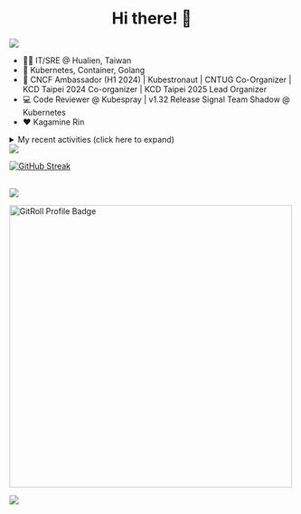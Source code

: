 <div align="center">
  <h1>Hi there! 👋</h1>
</div>

![](https://komarev.com/ghpvc/?username=tico88612&color=brightgreen&style=for-the-badge)

- 🧑‍💻 IT/SRE @ Hualien, Taiwan
- 🐳 Kubernetes, Container, Golang
- 🤝 CNCF Ambassador (H1 2024) | Kubestronaut | CNTUG Co-Organizer | KCD Taipei 2024 Co-organizer | KCD Taipei 2025 Lead Organizer
- 💻 Code Reviewer @ Kubespray | v1.32 Release Signal Team Shadow @ Kubernetes
- ❤️ Kagamine Rin

<details>
  <summary>My recent activities (click here to expand)</summary>

  #### 👷 Check out what I'm currently working on
  
  - [cloud-native-taiwan/i.kcd.taipei](https://github.com/cloud-native-taiwan/i.kcd.taipei) -  (2 days ago)
  - [kubernetes-sigs/kubespray](https://github.com/kubernetes-sigs/kubespray) - Deploy a Production Ready Kubernetes Cluster (1 week ago)
  - [kubernetes-sigs/cloud-provider-kind](https://github.com/kubernetes-sigs/cloud-provider-kind) - Cloud provider for KIND clusters (3 weeks ago)
  - [Homebrew/homebrew-core](https://github.com/Homebrew/homebrew-core) - 🍻 Default formulae for the missing package manager for macOS (or Linux) (1 month ago)
  - [cncf/k8s-conformance](https://github.com/cncf/k8s-conformance) - 🧪CNCF K8s Conformance Working Group (1 month ago)
  - [cloud-native-taiwan/kcd-taipei-2025](https://github.com/cloud-native-taiwan/kcd-taipei-2025) -  (1 month ago)
  - [scist-tw/wc_scoreboard](https://github.com/scist-tw/wc_scoreboard) -  (1 month ago)
  - [cloud-native-taiwan/Infra-Labs-Docs](https://github.com/cloud-native-taiwan/Infra-Labs-Docs) - Documentation for Cloud Native Taiwan Infra Labs (2 months ago)
  - [cncf/people](https://github.com/cncf/people) - Stores the data that will populate the various people listings on cncf.io (2 months ago)
  - [coredns/deployment](https://github.com/coredns/deployment) - Scripts, utilities, and examples for deploying CoreDNS. (4 months ago)

  #### 🌱 My latest projects
  
  - [tico88612/blog-comments](https://github.com/tico88612/blog-comments) - 
  - [tico88612/get-real-ip](https://github.com/tico88612/get-real-ip) - 
  - [tico88612/podman-monitor-workshop](https://github.com/tico88612/podman-monitor-workshop) - 
  - [tico88612/cicd-hexo-blog-pages](https://github.com/tico88612/cicd-hexo-blog-pages) - 以 Hexo Blog 撰寫 CI/CD Pipeline 網頁
  - [tico88612/cicd-hexo-blog-template](https://github.com/tico88612/cicd-hexo-blog-template) - 以 Hexo Blog 撰寫 CI/CD Pipeline 模板
  - [tico88612/butter-toast-cup-2023](https://github.com/tico88612/butter-toast-cup-2023) - 奶油吐司杯 2023 分數計算機
  - [tico88612/cms-docker](https://github.com/tico88612/cms-docker) - Contest Management System v1.5.dev0 Docker Version
  - [tico88612/network-security-final](https://github.com/tico88612/network-security-final) - 
  - [tico88612/docker-init.engineer](https://github.com/tico88612/docker-init.engineer) - 純靠北工程師 Docker 架設版
  - [tico88612/kantai-teachme.tw](https://github.com/tico88612/kantai-teachme.tw) - 

  #### 🔭 Latest releases I've contributed to
  
  - [meshery/meshery](https://github.com/meshery/meshery) ([v0.8.43](https://github.com/meshery/meshery/releases/tag/v0.8.43), 4 days ago) - Meshery, the cloud native manager
  - [metal3-io/cluster-api-provider-metal3](https://github.com/metal3-io/cluster-api-provider-metal3) ([v1.8.6](https://github.com/metal3-io/cluster-api-provider-metal3/releases/tag/v1.8.6), 5 days ago) - Metal³ integration with https://github.com/kubernetes-sigs/cluster-api
  - [kubearmor/kubearmor-client](https://github.com/kubearmor/kubearmor-client) ([v1.3.3](https://github.com/kubearmor/kubearmor-client/releases/tag/v1.3.3), 5 days ago) - KubeArmor cli tool aka kArmor :robot:
  - [etcd-io/etcd](https://github.com/etcd-io/etcd) ([v3.6.0-rc.1](https://github.com/etcd-io/etcd/releases/tag/v3.6.0-rc.1), 1 week ago) - Distributed reliable key-value store for the most critical data of a distributed system
  - [backstage/backstage](https://github.com/backstage/backstage) ([v1.37.0-next.0](https://github.com/backstage/backstage/releases/tag/v1.37.0-next.0), 1 week ago) - Backstage is an open framework for building developer portals
  - [metal3-io/ip-address-manager](https://github.com/metal3-io/ip-address-manager) ([v1.9.4](https://github.com/metal3-io/ip-address-manager/releases/tag/v1.9.4), 1 week ago) - IP address Manager for Cluster API Provider Metal3
  - [kubernetes-sigs/cloud-provider-kind](https://github.com/kubernetes-sigs/cloud-provider-kind) ([v0.6.0](https://github.com/kubernetes-sigs/cloud-provider-kind/releases/tag/v0.6.0), 1 week ago) - Cloud provider for KIND clusters
  - [jaegertracing/jaeger](https://github.com/jaegertracing/jaeger) ([v1.66.0](https://github.com/jaegertracing/jaeger/releases/tag/v1.66.0), 3 weeks ago) - CNCF Jaeger, a Distributed Tracing Platform
  - [jaegertracing/jaeger-ui](https://github.com/jaegertracing/jaeger-ui) ([v1.66.0](https://github.com/jaegertracing/jaeger-ui/releases/tag/v1.66.0), 3 weeks ago) - Web UI for Jaeger
  - [kubeflow/trainer](https://github.com/kubeflow/trainer) ([v1.9.0](https://github.com/kubeflow/trainer/releases/tag/v1.9.0), 1 month ago) - Distributed ML Training and Fine-Tuning on Kubernetes

  #### 🔨 My recent Pull Requests
  
  - [Fix: CRI-O default capabilities follow with the upstream](https://github.com/kubernetes-sigs/kubespray/pull/12018) on [kubernetes-sigs/kubespray](https://github.com/kubernetes-sigs/kubespray) (today)
  - [Update install description in README.md](https://github.com/kubernetes-sigs/cloud-provider-kind/pull/209) on [kubernetes-sigs/cloud-provider-kind](https://github.com/kubernetes-sigs/cloud-provider-kind) (3 weeks ago)
  - [cloud-provider-kind 0.5.0 (new formula)](https://github.com/Homebrew/homebrew-core/pull/206262) on [Homebrew/homebrew-core](https://github.com/Homebrew/homebrew-core) (1 month ago)
  - [[WIP] Bump Ansible to 10.7.0 &amp; Deprecate RHEL8-based tests](https://github.com/kubernetes-sigs/kubespray/pull/11924) on [kubernetes-sigs/kubespray](https://github.com/kubernetes-sigs/kubespray) (1 month ago)
  - [Conformance results for v1.31/kubespray](https://github.com/cncf/k8s-conformance/pull/3584) on [cncf/k8s-conformance](https://github.com/cncf/k8s-conformance) (1 month ago)
  - [Cleanup OWNERS files in each folders](https://github.com/kubernetes-sigs/kubespray/pull/11892) on [kubernetes-sigs/kubespray](https://github.com/kubernetes-sigs/kubespray) (1 month ago)
  - [Add `manual` option to the `external_cloud_provider` variable](https://github.com/kubernetes-sigs/kubespray/pull/11883) on [kubernetes-sigs/kubespray](https://github.com/kubernetes-sigs/kubespray) (1 month ago)
  - [Add Flatcar 4081 CI test](https://github.com/kubernetes-sigs/kubespray/pull/11868) on [kubernetes-sigs/kubespray](https://github.com/kubernetes-sigs/kubespray) (1 month ago)
  - [Add Python .gitignore](https://github.com/scist-tw/wc_scoreboard/pull/1) on [scist-tw/wc_scoreboard](https://github.com/scist-tw/wc_scoreboard) (1 month ago)
  - [Add Flatcar 4081.2.1 image to test-infra](https://github.com/kubernetes-sigs/kubespray/pull/11849) on [kubernetes-sigs/kubespray](https://github.com/kubernetes-sigs/kubespray) (2 months ago)

  #### ⭐ Recent Stars
  
  - [riccardoperra/codeimage](https://github.com/riccardoperra/codeimage) - A tool to beautify your code screenshots. Built with SolidJS and Fastify. (1 month ago)
  - [inspektor-gadget/inspektor-gadget](https://github.com/inspektor-gadget/inspektor-gadget) - Inspektor Gadget is a set of tools and framework for data collection and system inspection on Kubernetes clusters and Linux hosts using eBPF (3 months ago)
  - [charmbracelet/vhs](https://github.com/charmbracelet/vhs) - Your CLI home video recorder 📼 (3 months ago)
  - [knabben/stalker](https://github.com/knabben/stalker) - Stalk and Hunt Flake Testgrid Jobs  (4 months ago)
  - [ljcucc/mobai-alei](https://github.com/ljcucc/mobai-alei) - 膜拜阿雷的信眾有福了！現在到 mobai-alei.ljcu.cc 就可以產生膜拜貼圖！ (6 months ago)
  - [aome510/spotify-player](https://github.com/aome510/spotify-player) - A Spotify player in the terminal with full feature parity (7 months ago)
  - [nalexn/clean-architecture-swiftui](https://github.com/nalexn/clean-architecture-swiftui) - SwiftUI sample app using Clean Architecture. Examples of working with SwiftData persistence, networking, dependency injection, unit testing, and more. (7 months ago)
  - [bpg/terraform-provider-proxmox](https://github.com/bpg/terraform-provider-proxmox) - Terraform / OpenTofu Provider for Proxmox VE (7 months ago)
  - [kubernetes/enhancements](https://github.com/kubernetes/enhancements) - Enhancements tracking repo for Kubernetes (10 months ago)
  - [kubernetes-sigs/kubespray](https://github.com/kubernetes-sigs/kubespray) - Deploy a Production Ready Kubernetes Cluster (1 year ago)

  #### 👯 Check out some of my recent followers
  
  - [977812671](https://github.com/977812671)
  - [j796160836](https://github.com/j796160836)
  - [lex1ng](https://github.com/lex1ng)
  - [mattwang44](https://github.com/mattwang44)
  - [Holiday66](https://github.com/Holiday66)
</details>

<img src="https://github-readme-stats.vercel.app/api?username=tico88612&hide_title=true&count_private=true&show_icons=true" />

<br>

<a href="https://git.io/streak-stats"><img src="https://streak-stats.demolab.com?user=tico88612&theme=one-dark-pro" alt="GitHub Streak" /></a>

<br>

<img src="https://github-profile-trophy.vercel.app/?username=tico88612&theme=flat&no-frame=true&theme=onedark&margin-w=15&column=4" />

<be>

<a href="https://gitroll.io/profile/u0ufMd0HHwCUrp6xGFYIqjIkupi83" target="_blank"><img width=500px src="https://gitroll.io/api/badges/profiles/v1/u0ufMd0HHwCUrp6xGFYIqjIkupi83" alt="GitRoll Profile Badge"/></a>


![](https://hit.yhype.me/github/profile?user_id=17496418)

